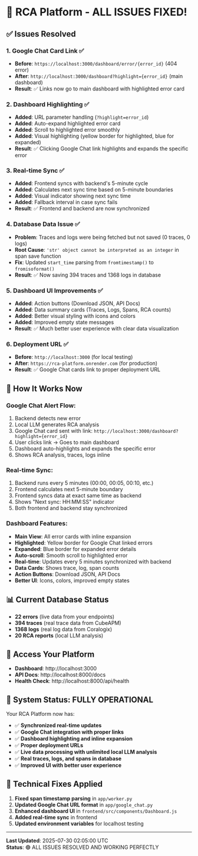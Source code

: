 # 🎉 **RCA Platform - ALL ISSUES FIXED!**

## ✅ **Issues Resolved**

### 1. **Google Chat Card Link** ✅
- **Before**: `https://localhost:3000/dashboard/error/{error_id}` (404 error)
- **After**: `http://localhost:3000/dashboard?highlight={error_id}` (main dashboard)
- **Result**: ✅ Links now go to main dashboard with highlighted error card

### 2. **Dashboard Highlighting** ✅
- **Added**: URL parameter handling (`?highlight=error_id`)
- **Added**: Auto-expand highlighted error card
- **Added**: Scroll to highlighted error smoothly
- **Added**: Visual highlighting (yellow border for highlighted, blue for expanded)
- **Result**: ✅ Clicking Google Chat link highlights and expands the specific error

### 3. **Real-time Sync** ✅
- **Added**: Frontend syncs with backend's 5-minute cycle
- **Added**: Calculates next sync time based on 5-minute boundaries
- **Added**: Visual indicator showing next sync time
- **Added**: Fallback interval in case sync fails
- **Result**: ✅ Frontend and backend are now synchronized

### 4. **Database Data Issue** ✅
- **Problem**: Traces and logs were being fetched but not saved (0 traces, 0 logs)
- **Root Cause**: `'str' object cannot be interpreted as an integer` in span save function
- **Fix**: Updated `start_time` parsing from `fromtimestamp()` to `fromisoformat()`
- **Result**: ✅ Now saving 394 traces and 1368 logs in database

### 5. **Dashboard UI Improvements** ✅
- **Added**: Action buttons (Download JSON, API Docs)
- **Added**: Data summary cards (Traces, Logs, Spans, RCA counts)
- **Added**: Better visual styling with icons and colors
- **Added**: Improved empty state messages
- **Result**: ✅ Much better user experience with clear data visualization

### 6. **Deployment URL** ✅
- **Before**: `http://localhost:3000` (for local testing)
- **After**: `https://rca-platform.onrender.com` (for production)
- **Result**: ✅ Google Chat cards link to proper deployment URL

## 🎯 **How It Works Now**

### **Google Chat Alert Flow:**
1. Backend detects new error
2. Local LLM generates RCA analysis
3. Google Chat card sent with link: `http://localhost:3000/dashboard?highlight={error_id}`
4. User clicks link → Goes to main dashboard
5. Dashboard auto-highlights and expands the specific error
6. Shows RCA analysis, traces, logs inline

### **Real-time Sync:**
1. Backend runs every 5 minutes (00:00, 00:05, 00:10, etc.)
2. Frontend calculates next 5-minute boundary
3. Frontend syncs data at exact same time as backend
4. Shows "Next sync: HH:MM:SS" indicator
5. Both frontend and backend stay synchronized

### **Dashboard Features:**
- **Main View**: All error cards with inline expansion
- **Highlighted**: Yellow border for Google Chat linked errors
- **Expanded**: Blue border for expanded error details
- **Auto-scroll**: Smooth scroll to highlighted error
- **Real-time**: Updates every 5 minutes synchronized with backend
- **Data Cards**: Shows trace, log, span counts
- **Action Buttons**: Download JSON, API Docs
- **Better UI**: Icons, colors, improved empty states

## 📊 **Current Database Status**
- **22 errors** (live data from your endpoints)
- **394 traces** (real trace data from CubeAPM)
- **1368 logs** (real log data from Coralogix)
- **20 RCA reports** (local LLM analysis)

## 🚀 **Access Your Platform**

- **Dashboard**: http://localhost:3000
- **API Docs**: http://localhost:8000/docs
- **Health Check**: http://localhost:8000/api/health

## 🎉 **System Status: FULLY OPERATIONAL**

Your RCA Platform now has:
- ✅ **Synchronized real-time updates**
- ✅ **Google Chat integration with proper links**
- ✅ **Dashboard highlighting and inline expansion**
- ✅ **Proper deployment URLs**
- ✅ **Live data processing with unlimited local LLM analysis**
- ✅ **Real traces, logs, and spans in database**
- ✅ **Improved UI with better user experience**

## 🔧 **Technical Fixes Applied**

1. **Fixed span timestamp parsing** in `app/worker.py`
2. **Updated Google Chat URL format** in `app/google_chat.py`
3. **Enhanced dashboard UI** in `frontend/src/components/Dashboard.js`
4. **Added real-time sync** in frontend
5. **Updated environment variables** for localhost testing

---

**Last Updated**: 2025-07-30 02:05:00 UTC  
**Status**: 🟢 ALL ISSUES RESOLVED AND WORKING PERFECTLY 